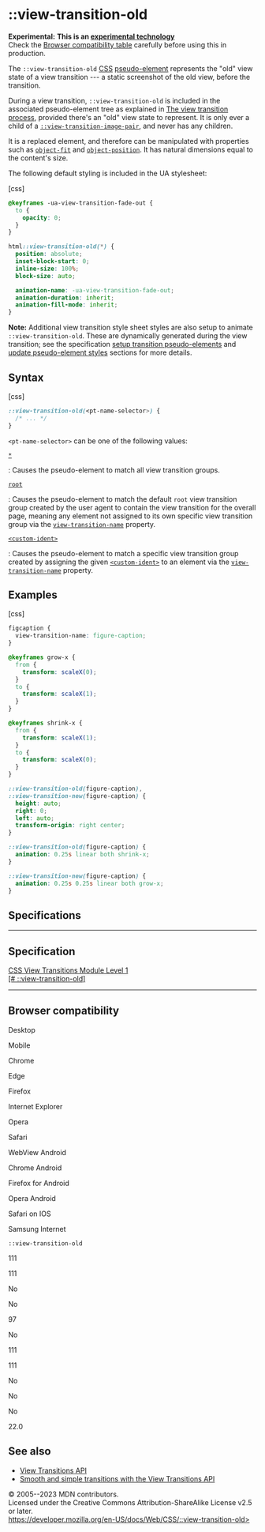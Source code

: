 ::view-transition-old
=====================

**Experimental:** **This is an [experimental
technology](https://developer.mozilla.org/en-US/docs/MDN/Writing_guidelines/Experimental_deprecated_obsolete#experimental)**\
Check the [Browser compatibility table](#browser_compatibility)
carefully before using this in production.

The `::view-transition-old`
[CSS](https://developer.mozilla.org/en-US/docs/Web/CSS)
[pseudo-element](pseudo-elements.md) represents the \"old\" view state of a
view transition --- a static screenshot of the old view, before the
transition.

During a view transition, `::view-transition-old` is included in the
associated pseudo-element tree as explained in [The view transition
process](https://developer.mozilla.org/en-US/docs/Web/API/View_Transitions_API#the_view_transition_process),
provided there\'s an \"old\" view state to represent. It is only ever a
child of a
[`::view-transition-image-pair`](::view-transition-image-pair), and
never has any children.

It is a replaced element, and therefore can be manipulated with
properties such as [`object-fit`](object-fit.md) and
[`object-position`](object-position.md). It has natural dimensions equal to
the content\'s size.

The following default styling is included in the UA stylesheet:

[css]

```css
@keyframes -ua-view-transition-fade-out {
  to {
    opacity: 0;
  }
}

html::view-transition-old(*) {
  position: absolute;
  inset-block-start: 0;
  inline-size: 100%;
  block-size: auto;

  animation-name: -ua-view-transition-fade-out;
  animation-duration: inherit;
  animation-fill-mode: inherit;
}
```

**Note:** Additional view transition style sheet styles are also setup
to animate `::view-transition-old`. These are dynamically generated
during the view transition; see the specification [setup transition
pseudo-elements](https://drafts.csswg.org/css-view-transitions-1/#setup-transition-pseudo-elements)
and [update pseudo-element
styles](https://drafts.csswg.org/css-view-transitions-1/#update-pseudo-element-styles)
sections for more details.

Syntax
------

[css]

```css
::view-transition-old(<pt-name-selector>) {
  /* ... */
}
```

`<pt-name-selector>` can be one of the following values:

[`*`](#sect3)

:   Causes the pseudo-element to match all view transition groups.

[`root`](#root)

:   Causes the pseudo-element to match the default `root` view
    transition group created by the user agent to contain the view
    transition for the overall page, meaning any element not assigned to
    its own specific view transition group via the
    [`view-transition-name`](view-transition-name.md) property.

[`<custom-ident>`](custom-ident.md)

:   Causes the pseudo-element to match a specific view transition group
    created by assigning the given [`<custom-ident>`](custom-ident.md) to
    an element via the [`view-transition-name`](view-transition-name.md)
    property.

Examples
--------

[css]

```css
figcaption {
  view-transition-name: figure-caption;
}

@keyframes grow-x {
  from {
    transform: scaleX(0);
  }
  to {
    transform: scaleX(1);
  }
}

@keyframes shrink-x {
  from {
    transform: scaleX(1);
  }
  to {
    transform: scaleX(0);
  }
}

::view-transition-old(figure-caption),
::view-transition-new(figure-caption) {
  height: auto;
  right: 0;
  left: auto;
  transform-origin: right center;
}

::view-transition-old(figure-caption) {
  animation: 0.25s linear both shrink-x;
}

::view-transition-new(figure-caption) {
  animation: 0.25s 0.25s linear both grow-x;
}
```

Specifications
--------------

  -------------------------------------------------------------------------------------------------------

Specification
  -------------------------------------------------------------------------------------------------------

  [CSS View Transitions Module Level 1\
  [\#
  ::view-transition-old]](https://drafts.csswg.org/css-view-transitions/#::view-transition-old)

  -------------------------------------------------------------------------------------------------------

Browser compatibility
---------------------

Desktop

Mobile

Chrome

Edge

Firefox

Internet Explorer

Opera

Safari

WebView Android

Chrome Android

Firefox for Android

Opera Android

Safari on IOS

Samsung Internet

`::view-transition-old`

111

111

No

No

97

No

111

111

No

No

No

22.0

See also
--------

- [View Transitions
    API](https://developer.mozilla.org/en-US/docs/Web/API/View_Transitions_API)
- [Smooth and simple transitions with the View Transitions
    API](https://developer.chrome.com/docs/web-platform/view-transitions/)

© 2005--2023 MDN contributors.\
Licensed under the Creative Commons Attribution-ShareAlike License v2.5
or later.\
https://developer.mozilla.org/en-US/docs/Web/CSS/::view-transition-old>
